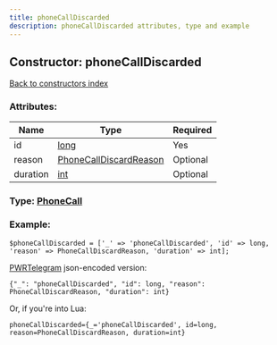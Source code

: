 ```yaml
---
title: phoneCallDiscarded
description: phoneCallDiscarded attributes, type and example
---
```

## Constructor: phoneCallDiscarded  
[Back to constructors index](index.md)



### Attributes:

| Name     |    Type       | Required |
|----------|---------------|----------|
|id|[long](../types/long.md) | Yes|
|reason|[PhoneCallDiscardReason](../types/PhoneCallDiscardReason.md) | Optional|
|duration|[int](../types/int.md) | Optional|



### Type: [PhoneCall](../types/PhoneCall.md)


### Example:

```
$phoneCallDiscarded = ['_' => 'phoneCallDiscarded', 'id' => long, 'reason' => PhoneCallDiscardReason, 'duration' => int];
```  

[PWRTelegram](https://pwrtelegram.xyz) json-encoded version:

```
{"_": "phoneCallDiscarded", "id": long, "reason": PhoneCallDiscardReason, "duration": int}
```


Or, if you're into Lua:  


```
phoneCallDiscarded={_='phoneCallDiscarded', id=long, reason=PhoneCallDiscardReason, duration=int}

```



